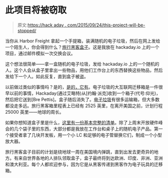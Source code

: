 # 此项目将被窃取

> 原文:[https://hack aday . com/2015/09/24/this-project-will-be-stopped/](https://hackaday.com/2015/09/24/this-project-will-be-stolen/)

当你从 Harbor Freight 拿起一个手提箱，装满随机的电子垃圾，然后在网上发给一个陌生人，你会得到什么？[旅行黑客盒子](https://hackaday.io/project/7373-travelling-hacker-box)。这是我放在 hackaday.io 上的一个项目，通过邮件模拟一次交换会议。

这个想法很简单——拿一盒随机的电子垃圾，发给 hackaday.io 上的一个随机的人。这个人会从盒子里拿出一些物品，用他们工作台上的东西替换这些物品，然后发给下一个人。如此反复，直到盒子被盗。

以前做过类似的事情吗？是的，[是的，它有](http://hackaday.com/2008/06/27/the-great-internet-migratory-box-of-electronics-junk/)。电子垃圾的大互联网迁移箱是一件很早以前的事情，Hackaday(通过艾略特)从[约翰·派克]收到一个箱子(代号:仰光)，然后把它送到[Bre Pettis]。盒子随后消失了。[电子垃圾](http://tgimboej.org/Box_Tracking)有很多运输箱，但大多数都没走多远。旅行黑客箱里程表上已经有 2525 英里，在离开美国之前，计划行程 25000 英里——地球的周长。

如果你想知道盒子里是什么，[这里有一份基本完整的清单](https://hackaday.io/project/7373-travelling-hacker-box)。除了上周末开放硬件峰会的几个袋子里的东西，大部分都是我放在工作台和桌子上的随机电子产品。第一个接受者拿了几块开发板，用一个小 LC 和足够的电子管替换它们，制成一个小型放大器。

旅行黑客盒子目前的计划是绕地球一周在美国境内弹跳，直到出发去更奇异的地方。有来自世界各地的人排队领取盒子，盒子最终将到达欧洲、印度、非洲、亚洲和澳大利亚。每个人都欢迎参与，因为它是从黑客传递到黑客作为电子玩具的迁移箱。